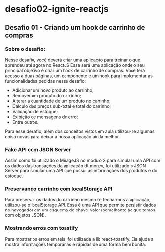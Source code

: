 # desafio02-ignite-reactjs

## Desafio 01 - Criando um hook de carrinho de compras

### Sobre o desafio: 
Nesse desafio, você deverá criar uma aplicação para treinar o que aprendeu até agora no ReactJS
Essa será uma aplicação onde o seu principal objetivo é criar um hook de carrinho de compras. Você terá acesso a duas páginas, um componente e um hook para implementar as funcionalidades pedidas nesse desafio:

- Adicionar um novo produto ao carrinho;
- Remover um produto do carrinho;
- Alterar a quantidade de um produto no carrinho;
- Cálculo dos preços sub-total e total do carrinho;
- Validação de estoque;
- Exibição de mensagens de erro;
- Entre outros.

Para esse desafio, além dos conceitos vistos em aula utilizou-se algumas coisa novas para deixar a nossa aplicação ainda melhor.

### Fake API com JSON Server
Assim como foi utilizado o MirageJS no módulo 2 para simular uma API com os dados das transações da aplicação dt.money, foi utilizado o JSON Server para simular uma API que possui as informações dos produtos e do estoque.

### Preservando carrinho com localStorage API
Para preservar os dados do carrinho mesmo se fecharmos a aplicação, utilizou-se o localStorage API.
Essa é uma API que permite persistir dados no navegador em um esquema de chave-valor (semelhante ao que temos com objetos JSON).

### Mostrando erros com toastify
Para mostrar os erros em tela, foi utilizada a lib react-toastify. Ela ajuda a mostra informações temporárias e rápidas de uma forma bem bonita.
